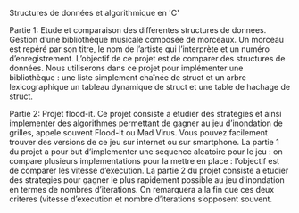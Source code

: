 Structures de données et algorithmique en 'C'

Partie 1: Etude et comparaison des differentes structures de donnees.
Gestion d’une bibliothèque musicale composée de morceaux. Un morceau est repéré par son titre, le nom de l’artiste qui l’interprète et un numéro d’enregistrement.
L’objectif de ce projet est de comparer des structures de données. Nous utiliserons
dans ce projet pour implémenter une bibliothèque :
une liste simplement chaı̂née de struct et un arbre lexicographique
un tableau dynamique de struct et une table de hachage de struct.

Partie 2: Projet flood-it.
Ce projet consiste a etudier des strategies et ainsi implementer des algorithmes permettant de gagner au jeu d’inondation de grilles, appele souvent Flood-It ou Mad Virus. Vous pouvez facilement trouver des versions de ce jeu sur internet ou sur smartphone.
La partie 1 du projet a pour but d’implementer une sequence aleatoire pour le jeu : on compare plusieurs implementations pour la mettre en place : l’objectif est de comparer les vitesse d’execution.
La partie 2 du projet consiste a etudier des strategies pour gagner le plus rapidement possible au jeu d’inondation en termes de nombres d’iterations.
On remarquera a la fin que ces deux criteres (vitesse d’execution et nombre d’iterations s’opposent souvent.

